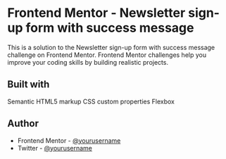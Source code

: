 # Frontend Mentor - Newsletter sign-up form with success message

This is a solution to the Newsletter sign-up form with success message challenge on Frontend Mentor. Frontend Mentor challenges help you improve your coding skills by building realistic projects.

## Built with

Semantic HTML5 markup
CSS custom properties
Flexbox

## Author

- Frontend Mentor - [@yourusername](https://www.frontendmentor.io/profile/Joylinton04)
- Twitter - [@yourusername](https://www.twitter.com/Joylinton05)